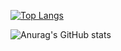 

[![Top Langs](https://github-readme-stats.vercel.app/api/top-langs/?username=SaemHyun)](https://github.com/SaemHyun/github-readme-stats)

![Anurag's GitHub stats](https://github-readme-stats.vercel.app/api?username=SaemHyuna&theme=dark&show_icons=true)

